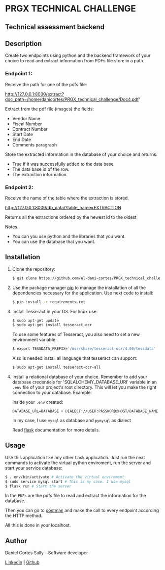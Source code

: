 # PRGX TECHNICAL CHALLENGE

## Technical assessment backend

## Description

Create two endpoints using python and the backend framework of your choice to read and extract information from PDFs file store in a path.

### Endpoint 1:

Receive the path for one of the pdfs file:

http://127.0.0.1:8000/extract?doc_path=/home/danicortes/PRGX_technical_challenge/Doc4.pdf'

Extract from the pdf file (images) the fields:

- Vendor Name
- Fiscal Number
- Contract Number
- Start Date
- End Date
- Comments paragraph

Store the extracted information in the database of your choice and returns:

- True if it was successfully added to the data base
- The data base id of the row.
- The extraction information.

### Endpoint 2:

Receive the name of the table where the extraction is stored.

http://127.0.0.1:8000/db_data/?table_name=EXTRACTION

Returns all the extractions ordered by the newest id to the oldest

Notes.

- You can you use python and the libraries that you want.
- You can use the database that you want.

## Installation

1.  Clone the repository:

    ```Bash
    $ git clone https://github.com/el-dani-cortes/PRGX_technical_challenge
    ```

2.  Use the package manager [pip](https://pip.pypa.io/en/stable/) to manage the installation of all the dependencies necessary for the application. Use next code to install:

    ```bash
    $ pip install -r requirements.txt
    ```

3.  Install Tesseract in your OS. For linux use:

    ```bash
    $ sudo apt-get update
    $ sudo apt-get install tesseract-ocr
    ```

    To use some features of Tesseract, you also need to set a new environment variable:

    ```bash
    $ export TESSDATA_PREFIX='/usr/share/tesseract-ocr/4.00/tessdata'
    ```

    Also is needed install all language that tesseract can support:

    ```bash
    $ sudo apt-get install tesseract-ocr-all
    ```

4.  Install a relational database of your choice. Remember to add your database credentials for 'SQLALCHEMY_DATABASE_URI' variable in an `.env` file of your project's root directory. This will let you make the right connection to your database. Example:

    Inside your `.env` created:

        DATABASE_URL=DATABASE + DIALECT://USER:PASSWORD@HOST/DATABASE_NAME

    In my case, I use `mysql` as database and `pymysql` as dialect

    Read [flask](https://flask.palletsprojects.com/en/2.0.x/) documentation for more details.

## Usage

Use this application like any other flask application. Just run the next commands to activate the virtual python enviroment, run the server and start your service database:

```bash
$ . env/bin/activate # Activate the virtual enviroment
$ sudo service mysql start # This is my case. I use mysql
$ flask run # Start the server
```

In the `PDFs` are the pdfs file to read and extract the information for the database.

Then you can go to [postman](https://www.postman.com/) and make the call to every endpoint according the HTTP method.

All this is done in your localhost.

## Author

Daniel Cortes Sully - Software developer

[Linkedin](https://www.linkedin.com/in/danielcortessully/) | [Github](https://github.com/el-dani-cortes)
